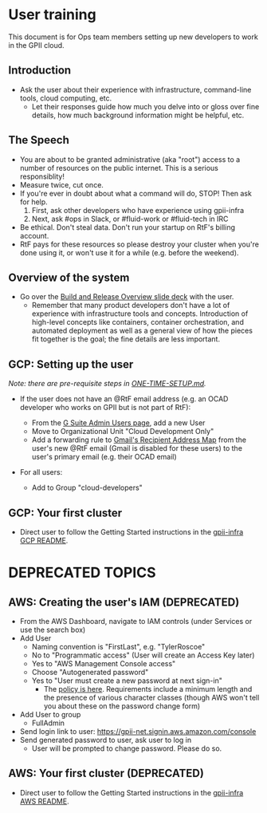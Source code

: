 # User training

This document is for Ops team members setting up new developers to work in the GPII cloud.

## Introduction

* Ask the user about their experience with infrastructure, command-line tools, cloud computing, etc.
   * Let their responses guide how much you delve into or gloss over fine details, how much background information might be helpful, etc.

## The Speech

* You are about to be granted administrative (aka "root") access to a number of resources on the public internet. This is a serious responsiblity!
* Measure twice, cut once.
* If you're ever in doubt about what a command will do, STOP! Then ask for help.
   1. First, ask other developers who have experience using gpii-infra
   1. Next, ask #ops in Slack, or #fluid-work or #fluid-tech in IRC
* Be ethical. Don't steal data. Don't run your startup on RtF's billing account.
* RtF pays for these resources so please destroy your cluster when you're done using it, or won't use it for a while (e.g. before the weekend).

## Overview of the system
* Go over the [Build and Release Overview slide deck](https://docs.google.com/presentation/d/1l8qQEvFaml_qgc0fynHScVhWseu0loytcYaFP_m0tBs/edit#slide=id.g3150fb0231_0_0) with the user.
   * Remember that many product developers don't have a lot of experience with infrastructure tools and concepts. Introduction of high-level concepts like containers, container orchestration, and automated deployment as well as a general view of how the pieces fit together is the goal; the fine details are less important.

## GCP: Setting up the user

_Note: there are pre-requisite steps in [ONE-TIME-SETUP.md](ONE-TIME-SETUP.md)._

* If the user does not have an @RtF email address (e.g. an OCAD developer who works on GPII but is not part of RtF):
   * From the [G Suite Admin Users page](https://admin.google.com/u/1/ac/users), add a new User
   * Move to Organizational Unit "Cloud Development Only"
   * Add a forwarding rule to [Gmail's Recipient Address Map](https://support.google.com/a/answer/4524505?hl=en) from the user's new @RtF email (Gmail is disabled for these users) to the user's primary email (e.g. their OCAD email)

* For all users:
   * Add to Group "cloud-developers"

## GCP: Your first cluster
* Direct user to follow the Getting Started instructions in the [gpii-infra GCP README](gcp/README.md).

# DEPRECATED TOPICS

## AWS: Creating the user's IAM (DEPRECATED)
* From the AWS Dashboard, navigate to IAM controls (under Services or use the search box)
* Add User
   * Naming convention is "FirstLast", e.g. "TylerRoscoe"
   * No to "Programmatic access" (User will create an Access Key later)
   * Yes to "AWS Management Console access"
   * Choose "Autogenerated password"
   * Yes to "User must create a new password at next sign-in"
      * The [policy is here](https://console.aws.amazon.com/iam/home?region=us-east-2#/account_settings). Requirements include a minimum length and the presence of various character classes (though AWS won't tell you about these on the password change form)
* Add User to group
   * FullAdmin
* Send login link to user: https://gpii-net.signin.aws.amazon.com/console
* Send generated password to user, ask user to log in
   * User will be prompted to change password. Please do so.

## AWS: Your first cluster (DEPRECATED)
* Direct user to follow the Getting Started instructions in the [gpii-infra AWS README](aws/README.md).
